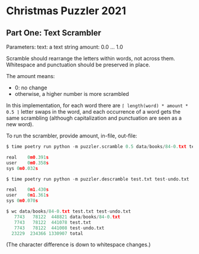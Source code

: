 # Christmas Puzzler 2021

## Part One: Text Scrambler

Parameters:
text: a text string
amount: 0.0 ... 1.0

Scramble should rearrange the letters within words, not across them.
Whitespace and punctuation should be preserved in place.

The amount means:
 - 0: no change
 - otherwise, a higher number is more scrambled

In this implementation, for each word there are `⌈ length(word) * amount * 0.5 ⌉` letter swaps in the word, 
and each occurrence of a word gets the same scrambling (although capitalization and punctuation are seen as a new word).

To run the scrambler, provide amount, in-file, out-file:
```python
$ time poetry run python -m puzzler.scramble 0.5 data/books/84-0.txt test.txt

real	0m0.391s
user	0m0.358s
sys	0m0.032s

$ time poetry run python -m puzzler.descramble test.txt test-undo.txt

real	0m1.430s
user	0m1.361s
sys	0m0.070s

$ wc data/books/84-0.txt test.txt test-undo.txt
   7743   78122  448821 data/books/84-0.txt
   7743   78122  441078 test.txt
   7743   78122  441008 test-undo.txt
  23229  234366 1330907 total
```
(The character difference is down to whitespace changes.)
